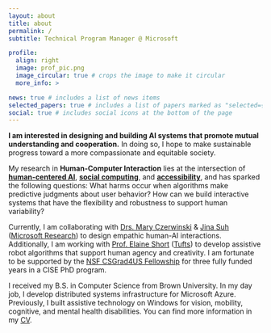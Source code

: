 ```yaml
---
layout: about
title: about
permalink: /
subtitle: Technical Program Manager @ Microsoft

profile:
  align: right
  image: prof_pic.png
  image_circular: true # crops the image to make it circular
  more_info: >

news: true # includes a list of news items
selected_papers: true # includes a list of papers marked as "selected={true}"
social: true # includes social icons at the bottom of the page
---
```


<strong>I am interested in designing and building AI systems that promote mutual understanding and cooperation.</strong> In doing so, I hope to make sustainable progress toward a more compassionate and equitable society. 

My research in <strong class="highlights">Human-Computer Interaction</strong> lies at the intersection of <strong class="highlights"><a href="/projects/#human-centered ai" target="_blank">human-centered AI</a></strong>, <strong class="highlights"><a href="/projects/#social computing" target="_blank">social computing</a></strong>, and <strong class="highlights"><a href="/projects/#accessibility" target="_blank">accessibility</a></strong>, and has sparked the following questions: What harms occur when algorithms make predictive judgments about user behavior? How can we build interactive systems that have the flexibility and robustness to support human variability? 

Currently, I am collaborating with <a href="https://www.microsoft.com/en-us/research/people/marycz/">Drs. Mary Czerwinski</a> & <a href="https://www.microsoft.com/en-us/research/people/jinsuh/">Jina Suh</a> (<a href="https://www.microsoft.com/en-us/research/group/human-understanding-and-empathy/">Microsoft Research</a>) to design empathic human-AI interactions. Additionally, I am working with <a href="https://engineering.tufts.edu/cs/people/faculty/elaine-short">Prof. Elaine Short</a> (<a href="https://aabl.cs.tufts.edu/">Tufts</a>) to develop assistive robot algorithms that support human agency and creativity. I am fortunate to be supported by the <a href="https://new.nsf.gov/cise/graduate-fellowships">NSF CSGrad4US Fellowship</a> for three fully funded years in a CISE PhD program. 

I received my B.S. in Computer Science from Brown University. In my day job, I develop distributed systems infrastructure for Microsoft Azure. Previously, I built assistive technology on Windows for vision, mobility, cognitive, and mental health disabilities. You can find more information in my <a href="../assets/pdf/Lindy_Le_CV.pdf" target="_blank">CV</a>.
